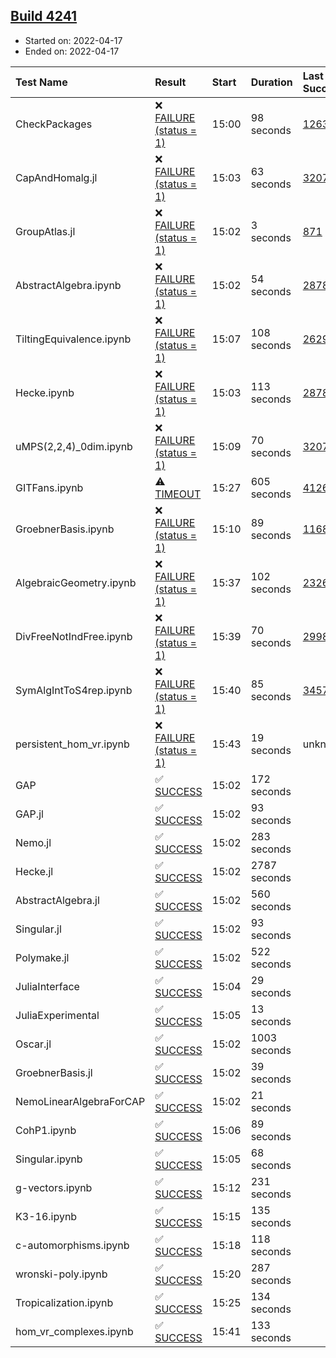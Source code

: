 ## [Build 4241](https://oscarci.mathematik.uni-kl.de/job/oscar-stable/4241/)

* Started on: 2022-04-17
* Ended on: 2022-04-17

| Test Name    | Result | Start | Duration | Last Success | First Failure |
|:-------------|:-------|:------|:---------|:-------------|:--------------|
| CheckPackages | ❌ [FAILURE (status = 1)](https://oscarci.mathematik.uni-kl.de/job/oscar-stable/4241/artifact/logs/build-4241/CheckPackages.log) | 15:00 | 98 seconds | [1263](https://oscarci.mathematik.uni-kl.de/job/oscar-stable/1263/) | [1264](https://oscarci.mathematik.uni-kl.de/job/oscar-stable/1264/) |
| CapAndHomalg.jl | ❌ [FAILURE (status = 1)](https://oscarci.mathematik.uni-kl.de/job/oscar-stable/4241/artifact/logs/build-4241/CapAndHomalg.jl.log) | 15:03 | 63 seconds | [3207](https://oscarci.mathematik.uni-kl.de/job/oscar-stable/3207/) | [3208](https://oscarci.mathematik.uni-kl.de/job/oscar-stable/3208/) |
| GroupAtlas.jl | ❌ [FAILURE (status = 1)](https://oscarci.mathematik.uni-kl.de/job/oscar-stable/4241/artifact/logs/build-4241/GroupAtlas.jl.log) | 15:02 | 3 seconds | [871](https://oscarci.mathematik.uni-kl.de/job/oscar-stable/871/) | [872](https://oscarci.mathematik.uni-kl.de/job/oscar-stable/872/) |
| AbstractAlgebra.ipynb | ❌ [FAILURE (status = 1)](https://oscarci.mathematik.uni-kl.de/job/oscar-stable/4241/artifact/logs/build-4241/AbstractAlgebra.ipynb.log) | 15:02 | 54 seconds | [2878](https://oscarci.mathematik.uni-kl.de/job/oscar-stable/2878/) | [2879](https://oscarci.mathematik.uni-kl.de/job/oscar-stable/2879/) |
| TiltingEquivalence.ipynb | ❌ [FAILURE (status = 1)](https://oscarci.mathematik.uni-kl.de/job/oscar-stable/4241/artifact/logs/build-4241/TiltingEquivalence.ipynb.log) | 15:07 | 108 seconds | [2629](https://oscarci.mathematik.uni-kl.de/job/oscar-stable/2629/) | [2630](https://oscarci.mathematik.uni-kl.de/job/oscar-stable/2630/) |
| Hecke.ipynb | ❌ [FAILURE (status = 1)](https://oscarci.mathematik.uni-kl.de/job/oscar-stable/4241/artifact/logs/build-4241/Hecke.ipynb.log) | 15:03 | 113 seconds | [2878](https://oscarci.mathematik.uni-kl.de/job/oscar-stable/2878/) | [2879](https://oscarci.mathematik.uni-kl.de/job/oscar-stable/2879/) |
| uMPS(2,2,4)_0dim.ipynb | ❌ [FAILURE (status = 1)](https://oscarci.mathematik.uni-kl.de/job/oscar-stable/4241/artifact/logs/build-4241/uMPS-2-2-4-_0dim.ipynb.log) | 15:09 | 70 seconds | [3207](https://oscarci.mathematik.uni-kl.de/job/oscar-stable/3207/) | [3208](https://oscarci.mathematik.uni-kl.de/job/oscar-stable/3208/) |
| GITFans.ipynb | ⚠ [TIMEOUT](https://oscarci.mathematik.uni-kl.de/job/oscar-stable/4241/artifact/logs/build-4241/GITFans.ipynb.log) | 15:27 | 605 seconds | [4126](https://oscarci.mathematik.uni-kl.de/job/oscar-stable/4126/) | [4127](https://oscarci.mathematik.uni-kl.de/job/oscar-stable/4127/) |
| GroebnerBasis.ipynb | ❌ [FAILURE (status = 1)](https://oscarci.mathematik.uni-kl.de/job/oscar-stable/4241/artifact/logs/build-4241/GroebnerBasis.ipynb.log) | 15:10 | 89 seconds | [1168](https://oscarci.mathematik.uni-kl.de/job/oscar-stable/1168/) | [1169](https://oscarci.mathematik.uni-kl.de/job/oscar-stable/1169/) |
| AlgebraicGeometry.ipynb | ❌ [FAILURE (status = 1)](https://oscarci.mathematik.uni-kl.de/job/oscar-stable/4241/artifact/logs/build-4241/AlgebraicGeometry.ipynb.log) | 15:37 | 102 seconds | [2326](https://oscarci.mathematik.uni-kl.de/job/oscar-stable/2326/) | [2327](https://oscarci.mathematik.uni-kl.de/job/oscar-stable/2327/) |
| DivFreeNotIndFree.ipynb | ❌ [FAILURE (status = 1)](https://oscarci.mathematik.uni-kl.de/job/oscar-stable/4241/artifact/logs/build-4241/DivFreeNotIndFree.ipynb.log) | 15:39 | 70 seconds | [2998](https://oscarci.mathematik.uni-kl.de/job/oscar-stable/2998/) | [2999](https://oscarci.mathematik.uni-kl.de/job/oscar-stable/2999/) |
| SymAlgIntToS4rep.ipynb | ❌ [FAILURE (status = 1)](https://oscarci.mathematik.uni-kl.de/job/oscar-stable/4241/artifact/logs/build-4241/SymAlgIntToS4rep.ipynb.log) | 15:40 | 85 seconds | [3457](https://oscarci.mathematik.uni-kl.de/job/oscar-stable/3457/) | [3458](https://oscarci.mathematik.uni-kl.de/job/oscar-stable/3458/) |
| persistent_hom_vr.ipynb | ❌ [FAILURE (status = 1)](https://oscarci.mathematik.uni-kl.de/job/oscar-stable/4241/artifact/logs/build-4241/persistent_hom_vr.ipynb.log) | 15:43 | 19 seconds | unknown | unknown |
| GAP | ✅ [SUCCESS](https://oscarci.mathematik.uni-kl.de/job/oscar-stable/4241/artifact/logs/build-4241/GAP.log) | 15:02 | 172 seconds |  |  |
| GAP.jl | ✅ [SUCCESS](https://oscarci.mathematik.uni-kl.de/job/oscar-stable/4241/artifact/logs/build-4241/GAP.jl.log) | 15:02 | 93 seconds |  |  |
| Nemo.jl | ✅ [SUCCESS](https://oscarci.mathematik.uni-kl.de/job/oscar-stable/4241/artifact/logs/build-4241/Nemo.jl.log) | 15:02 | 283 seconds |  |  |
| Hecke.jl | ✅ [SUCCESS](https://oscarci.mathematik.uni-kl.de/job/oscar-stable/4241/artifact/logs/build-4241/Hecke.jl.log) | 15:02 | 2787 seconds |  |  |
| AbstractAlgebra.jl | ✅ [SUCCESS](https://oscarci.mathematik.uni-kl.de/job/oscar-stable/4241/artifact/logs/build-4241/AbstractAlgebra.jl.log) | 15:02 | 560 seconds |  |  |
| Singular.jl | ✅ [SUCCESS](https://oscarci.mathematik.uni-kl.de/job/oscar-stable/4241/artifact/logs/build-4241/Singular.jl.log) | 15:02 | 93 seconds |  |  |
| Polymake.jl | ✅ [SUCCESS](https://oscarci.mathematik.uni-kl.de/job/oscar-stable/4241/artifact/logs/build-4241/Polymake.jl.log) | 15:02 | 522 seconds |  |  |
| JuliaInterface | ✅ [SUCCESS](https://oscarci.mathematik.uni-kl.de/job/oscar-stable/4241/artifact/logs/build-4241/JuliaInterface.log) | 15:04 | 29 seconds |  |  |
| JuliaExperimental | ✅ [SUCCESS](https://oscarci.mathematik.uni-kl.de/job/oscar-stable/4241/artifact/logs/build-4241/JuliaExperimental.log) | 15:05 | 13 seconds |  |  |
| Oscar.jl | ✅ [SUCCESS](https://oscarci.mathematik.uni-kl.de/job/oscar-stable/4241/artifact/logs/build-4241/Oscar.jl.log) | 15:02 | 1003 seconds |  |  |
| GroebnerBasis.jl | ✅ [SUCCESS](https://oscarci.mathematik.uni-kl.de/job/oscar-stable/4241/artifact/logs/build-4241/GroebnerBasis.jl.log) | 15:02 | 39 seconds |  |  |
| NemoLinearAlgebraForCAP | ✅ [SUCCESS](https://oscarci.mathematik.uni-kl.de/job/oscar-stable/4241/artifact/logs/build-4241/NemoLinearAlgebraForCAP.log) | 15:02 | 21 seconds |  |  |
| CohP1.ipynb | ✅ [SUCCESS](https://oscarci.mathematik.uni-kl.de/job/oscar-stable/4241/artifact/logs/build-4241/CohP1.ipynb.log) | 15:06 | 89 seconds |  |  |
| Singular.ipynb | ✅ [SUCCESS](https://oscarci.mathematik.uni-kl.de/job/oscar-stable/4241/artifact/logs/build-4241/Singular.ipynb.log) | 15:05 | 68 seconds |  |  |
| g-vectors.ipynb | ✅ [SUCCESS](https://oscarci.mathematik.uni-kl.de/job/oscar-stable/4241/artifact/logs/build-4241/g-vectors.ipynb.log) | 15:12 | 231 seconds |  |  |
| K3-16.ipynb | ✅ [SUCCESS](https://oscarci.mathematik.uni-kl.de/job/oscar-stable/4241/artifact/logs/build-4241/K3-16.ipynb.log) | 15:15 | 135 seconds |  |  |
| c-automorphisms.ipynb | ✅ [SUCCESS](https://oscarci.mathematik.uni-kl.de/job/oscar-stable/4241/artifact/logs/build-4241/c-automorphisms.ipynb.log) | 15:18 | 118 seconds |  |  |
| wronski-poly.ipynb | ✅ [SUCCESS](https://oscarci.mathematik.uni-kl.de/job/oscar-stable/4241/artifact/logs/build-4241/wronski-poly.ipynb.log) | 15:20 | 287 seconds |  |  |
| Tropicalization.ipynb | ✅ [SUCCESS](https://oscarci.mathematik.uni-kl.de/job/oscar-stable/4241/artifact/logs/build-4241/Tropicalization.ipynb.log) | 15:25 | 134 seconds |  |  |
| hom_vr_complexes.ipynb | ✅ [SUCCESS](https://oscarci.mathematik.uni-kl.de/job/oscar-stable/4241/artifact/logs/build-4241/hom_vr_complexes.ipynb.log) | 15:41 | 133 seconds |  |  |
